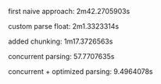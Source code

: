 first naive approach: 2m42.2705903s

custom parse float: 2m1.3323314s

added chunking: 1m17.3726563s

concurrent parsing: 57.7707635s

concurrent + optimized parsing: 9.4964078s

